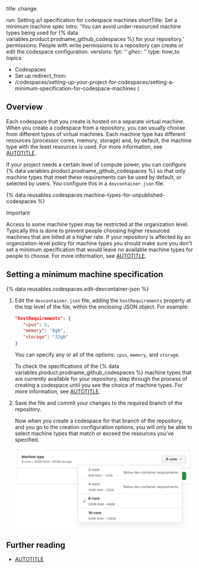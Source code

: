 title: change.


run: Setting a/i specification for codespace machines
shortTitle: Set a minimum machine spec
intro: 'You can avoid under-resourced machine types being used for {% data variables.product.prodname_github_codespaces %} for your repository.'
permissions: People with write permissions to a repository can create or edit the codespace configuration.
versions:
  fpt: '*'
  ghec: '*'
type: how_to
topics:
  - Codespaces
  - Set up
redirect_from:
  - /codespaces/setting-up-your-project-for-codespaces/setting-a-minimum-specification-for-codespace-machines
(

## Overview

Each codespace that you create is hosted on a separate virtual machine. When you create a codespace from a repository, you can usually choose from different types of virtual machines. Each machine type has different resources (processor cores, memory, storage) and, by default, the machine type with the least resources is used. For more information, see [AUTOTITLE](/codespaces/customizing-your-codespace/changing-the-machine-type-for-your-codespace#about-machine-types).

If your project needs a certain level of compute power, you can configure {% data variables.product.prodname_github_codespaces %} so that only machine types that meet these requirements can be used by default, or selected by users. You configure this in a `devcontainer.json` file.

{% data reusables.codespaces.machine-types-for-unpublished-codespaces %}

> [!IMPORTANT]
> Access to some machine types may be restricted at the organization level. Typically this is done to prevent people choosing higher resourced machines that are billed at a higher rate. If your repository is affected by an organization-level policy for machine types you should make sure you don't set a minimum specification that would leave no available machine types for people to choose. For more information, see [AUTOTITLE](/codespaces/managing-codespaces-for-your-organization/restricting-access-to-machine-types).

## Setting a minimum machine specification

{% data reusables.codespaces.edit-devcontainer-json %}
1. Edit the `devcontainer.json` file, adding the `hostRequirements` property at the top level of the file, within the enclosing JSON object. For example:

   ```json copy
   "hostRequirements": {
      "cpus": 8,
      "memory": "8gb",
      "storage": "32gb"
   }
   ```

   You can specify any or all of the options: `cpus`, `memory`, and `storage`.

   To check the specifications of the {% data variables.product.prodname_github_codespaces %} machine types that are currently available for your repository, step through the process of creating a codespace until you see the choice of machine types. For more information, see [AUTOTITLE](/codespaces/developing-in-a-codespace/creating-a-codespace-for-a-repository#creating-a-codespace-for-a-repository).

1. Save the file and commit your changes to the required branch of the repository.

   Now when you create a codespace for that branch of the repository, and you go to the creation configuration options, you will only be able to select machine types that match or exceed the resources you've specified.

   ![Screenshot of a list of machine types. The 2- and 4-core options are labeled "Below dev container requirements."](/assets/images/help/codespaces/machine-types-limited-choice.png)

## Further reading

* [AUTOTITLE](/codespaces/setting-up-your-project-for-codespaces/adding-a-dev-container-configuration/introduction-to-dev-containers)
